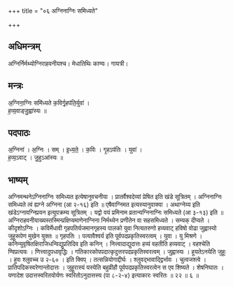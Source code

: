 +++
title = "०६ अग्निनाग्निः समिध्यते"

+++
## अधिमन्त्रम्
अग्निर्निर्मथ्योग्निराहवनीयश्च। मेधातिथिः काण्वः। गायत्री।

## मन्त्रः
अ॒ग्निना॒ग्निः समि॑ध्यते क॒विर्गृ॒हप॑ति॒र्युवा॑ ।  
ह॒व्य॒वाड्जु॒ह्वा॑स्यः ॥

## पदपाठः
अ॒ग्निना॑ । अ॒ग्निः । सम् । इ॒ध्य॒ते॒ । क॒विः । गृ॒हऽप॑तिः । युवा॑ ।  
ह॒व्य॒ऽवाट् । जु॒हुऽआ॑स्यः ॥

## भाष्यम्
अग्निमन्थनेऽग्निनाग्निः समिध्यत इत्येषानुवचनीया । प्रातर्वैश्वदेव्यां प्रेषित इति खंडे सूत्रितम् । अग्निनाग्निः समिध्यते त्वं ह्यग्ने अग्निना (आ २-१६) इति ॥ एषैवाग्निमत इत्यस्यानुवाक्या । अथाग्नेय्य इति खंडेऽग्नावग्निप्रयन इत्युपक्रम्य सूत्रितम् । यद्वो वयं प्रमिनाम व्रतान्यग्निनाग्निः समिध्यते (आ ३-१३) इति ॥अग्निराहवनीयाख्यस्तस्मिन्प्रक्षिप्यमाणेनाग्निना निर्मथ्येन प्रणीतेन वा सहसमिध्यते । सम्यक् दीप्यते । कीदृशोऽग्निः । कविर्मेधावी गृहपतिर्यजमानगृहस्य पालको युवा नित्यतरुणो हव्यवाट् हविषो वोढा जुह्वास्यो जुहूरूपेण मुखेन युक्तः ॥ गृहपतिः । पत्यावैश्वर्य इति पूर्वपदप्रकृतिस्वरत्वम् । युवा । यु मिश्रणे । कनिन्युवृषितक्षिराजिधन्विद्युप्रतिदिव इति कनिन् । नित्त्वादाद्युदात्तः हव्यं वहतीति हव्यवाट् । वहश्चेति ण्विप्रत्ययः । णित्त्वादुपधावृद्धिः । गतिकारकोपपदात्कृदुत्तरपदप्रकृतिस्वरत्वम् । जुह्वास्यः । हूयतेऽनयेति जुहूः । हुवः श्लुवच्च उ २-६० । इति क्विप् । तत्सन्नियोगाद्दीर्घः । श्लुवद्भावाद्द्विर्भावः । चुत्वजश्त्वे । प्रातिपदिकस्वरेणान्तोदात्तः । जुहूरास्यं यस्येति बहुव्रीहौ पूर्वपदप्रकृतिस्वरत्वेन स एव शिष्यते । शेषनिघातः । यणादेश उदात्तस्वरितयोर्यणः स्वरितोऽनुदात्तस्य (पा ८-२-४) इत्याकारः स्वरितः ॥ २२ ॥ ६ ॥